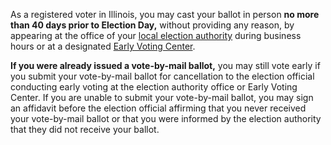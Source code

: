 As a registered voter in Illinois, you may cast your ballot in person **no more than 40 days prior to Election Day,** without providing any reason, by appearing at the office of your [local election authority](http://www.elections.il.gov/ElectionAuthorities/ElecAuthorityList.aspx) during business hours or at a designated [Early Voting Center](http://www.elections.il.gov/VotingInformation/EarlyVotingLocations.aspx).  

**If you were already issued a vote-by-mail ballot,** you may still vote early if you submit your vote-by-mail ballot for cancellation to the election official conducting early voting at the election authority office or Early Voting Center. If you are unable to submit your vote-by-mail ballot, you may sign an affidavit before the election official affirming that you never received your vote-by-mail ballot or that you were informed by the election authority that they did not receive your ballot.  